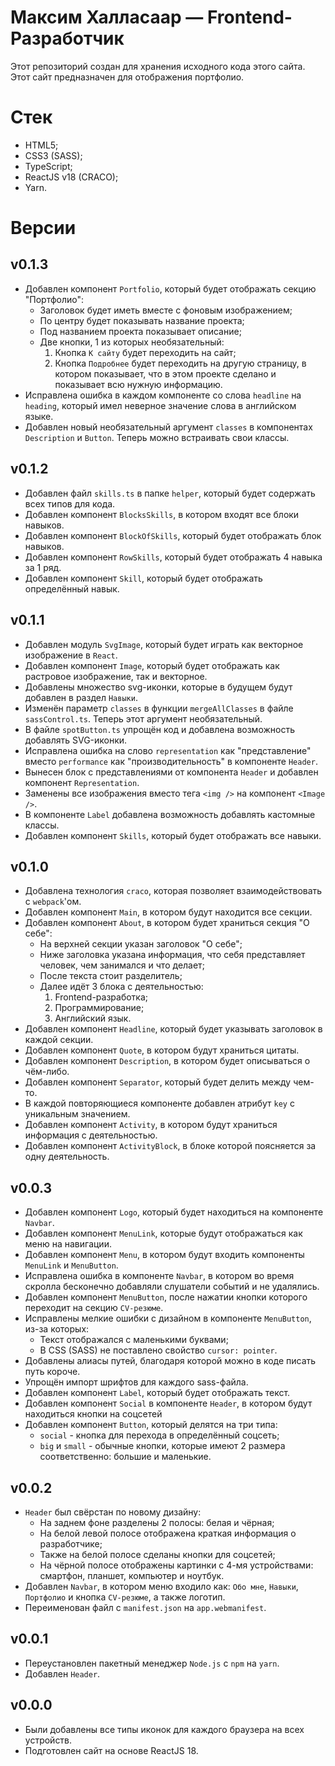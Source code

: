 # Максим Халласаар — Frontend-Разработчик

Этот репозиторий создан для хранения исходного кода этого сайта. Этот сайт предназначен для отображения портфолио.

# Стек

- HTML5;
- CSS3 (SASS);
- TypeScript;
- ReactJS v18 (CRACO);
- Yarn.

# Версии

## v0.1.3

- Добавлен компонент `Portfolio`, который будет отображать секцию "Портфолио":
  - Заголовок будет иметь вместе с фоновым изображением;
  - По центру будет показывать название проекта;
  - Под названием проекта показывает описание;
  - Две кнопки, 1 из которых необязательный:
    1. Кнопка `К сайту` будет переходить на сайт;
    2. Кнопка `Подробнее` будет переходить на другую страницу, в котором показывает, что в этом проекте сделано и показывает всю нужную информацию.
- Исправлена ошибка в каждом компоненте со слова `headline` на `heading`, который имел неверное значение слова в английском языке.
- Добавлен новый необязательный аргумент `classes` в компонентах `Description` и `Button`. Теперь можно встраивать свои классы.

## v0.1.2

- Добавлен файл `skills.ts` в папке `helper`, который будет содержать всех типов для кода.
- Добавлен компонент `BlocksSkills`, в котором входят все блоки навыков.
- Добавлен компонент `BlockOfSkills`, который будет отображать блок навыков.
- Добавлен компонент `RowSkills`, который будет отображать 4 навыка за 1 ряд.
- Добавлен компонент `Skill`, который будет отображать определённый навык.

## v0.1.1

- Добавлен модуль `SvgImage`, который будет играть как векторное изображение в `React`.
- Добавлен компонент `Image`, который будет отображать как растровое изображение, так и векторное.
- Добавлены множество svg-иконки, которые в будущем будут добавлен в раздел `Навыки`.
- Изменён параметр `classes` в функции `mergeAllClasses` в файле `sassControl.ts`. Теперь этот аргумент необязательный.
- В файле `spotButton.ts` упрощён код и добавлена возможность добавлять SVG-иконки.
- Исправлена ошибка на слово `representation` как "представление" вместо `performance` как "производительность" в компоненте `Header`.
- Вынесен блок с представлениями от компонента `Header` и добавлен компонент `Representation`.
- Заменены все изображения вместо тега `<img />` на компонент `<Image />`.
- В компоненте `Label` добавлена возможность добавлять кастомные классы.
- Добавлен компонент `Skills`, который будет отображать все навыки.

## v0.1.0

- Добавлена технология `craco`, которая позволяет взаимодействовать с `webpack`'ом.
- Добавлен компонент `Main`, в котором будут находится все секции.
- Добавлен компонент `About`, в котором будет храниться секция "О себе":
  - На верхней секции указан заголовок "О себе";
  - Ниже заголовка указана информация, что себя представляет человек, чем занимался и что делает;
  - После текста стоит разделитель;
  - Далее идёт 3 блока с деятельностью:
    1. Frontend-разработка;
    2. Программирование;
    3. Английский язык.
- Добавлен компонент `Headline`, который будет указывать заголовок в каждой секции.
- Добавлен компонент `Quote`, в котором будут храниться цитаты.
- Добавлен компонент `Description`, в котором будет описываться о чём-либо.
- Добавлен компонент `Separator`, который будет делить между чем-то.
- В каждой повторяющиеся компоненте добавлен атрибут `key` с уникальным значением.
- Добавлен компонент `Activity`, в котором будут храниться информация с деятельностью.
- Добавлен компонент `ActivityBlock`, в блоке которой поясняется за одну деятельность.

## v0.0.3

- Добавлен компонент `Logo`, который будет находиться на компоненте `Navbar`.
- Добавлен компонент `MenuLink`, которые будут отображаться как меню на навигации.
- Добавлен компонент `Menu`, в котором будут входить компоненты `MenuLink` и `MenuButton`.
- Исправлена ошибка в компоненте `Navbar`, в котором во время скролла бесконечно добавляли слушатели событий и не удалялись.
- Добавлен компонент `MenuButton`, после нажатии кнопки которого переходит на секцию `CV-резюме`.
- Исправлены мелкие ошибки с дизайном в компоненте `MenuButton`, из-за которых:
  - Текст отображался с маленькими буквами;
  - В CSS (SASS) не поставлено свойство `cursor: pointer`.
- Добавлены алиасы путей, благодаря которой можно в коде писать путь короче.
- Упрощён импорт шрифтов для каждого sass-файла.
- Добавлен компонент `Label`, который будет отображать текст.
- Добавлен компонент `Social` в компоненте `Header`, в котором будут находиться кнопки на соцсетей
- Добавлен компонент `Button`, который делятся на три типа:
  - `social` - кнопка для перехода в определённый соцсеть;
  - `big` и `small` - обычные кнопки, которые имеют 2 размера соответственно: большие и маленькие.

## v0.0.2

- `Header` был свёрстан по новому дизайну:
  - На заднем фоне разделены 2 полосы: белая и чёрная;
  - На белой левой полосе отображена краткая информация о разработчике;
  - Также на белой полосе сделаны кнопки для соцсетей;
  - На чёрной полосе отображены картинки с 4-мя устройствами: смартфон, планшет, компьютер и ноутбук.
- Добавлен `Navbar`, в котором меню входило как: `Обо мне`, `Навыки`, `Портфолио` и кнопка `CV-резюме`, а также логотип.
- Переименован файл с `manifest.json` на `app.webmanifest`.

## v0.0.1

- Переустановлен пакетный менеджер `Node.js` с `npm` на `yarn`.
- Добавлен `Header`.

## v0.0.0

- Были добавлены все типы иконок для каждого браузера на всех устройств.
- Подготовлен сайт на основе ReactJS 18.
